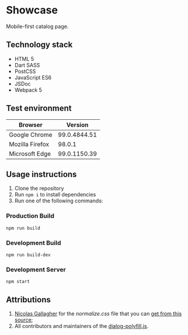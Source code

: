 # Showcase

Mobile-first catalog page.

## Technology stack

- HTML 5
- Dart SASS
- PostCSS
- JavaScript ES6
- JSDoc
- Webpack 5

## Test environment

| Browser         | Version      |
| --------------- | ------------ |
| Google Chrome   | 99.0.4844.51 |
| Mozilla Firefox | 98.0.1       |
| Microsoft Edge  | 99.0.1150.39 |

## Usage instructions

1. Clone the repository
2. Run `npm i` to install dependencies
3. Run one of the following commands:

### Production Build

`npm run build`

### Development Build

`npm run build-dev`

### Development Server

`npm start`

## Attributions

1. [Nicolas Gallagher](https://nicolasgallagher.com/) for the _normalize.css_ file that you can [get from this source](https://necolas.github.io/normalize.css/);
2. All contributors and maintainers of the [dialog-polyfill.js](https://github.com/GoogleChrome/dialog-polyfill).
